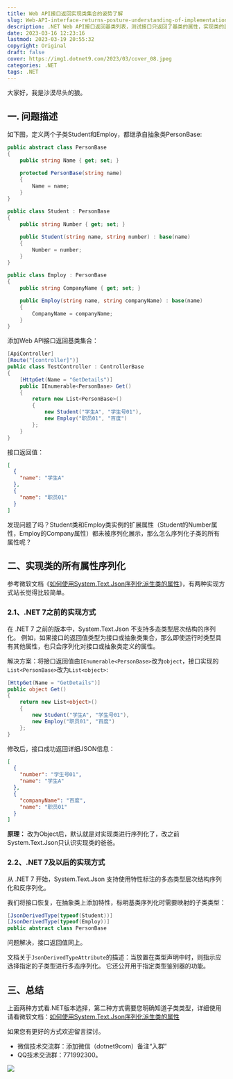 ```yaml
---
title: Web API接口返回实现类集合的姿势了解
slug: Web-API-interface-returns-posture-understanding-of-implementation-class-collection
description: .NET Web API接口返回基类列表，测试接口只返回了基类的属性，实现类的属性怎么返回呢？
date: 2023-03-16 12:23:16
lastmod: 2023-03-19 20:55:32
copyright: Original
draft: false
cover: https://img1.dotnet9.com/2023/03/cover_08.jpeg
categories: .NET
tags: .NET
---
```


大家好，我是沙漠尽头的狼。

## 一. 问题描述

如下图，定义两个子类Student和Employ，都继承自抽象类PersonBase:

```csharp
public abstract class PersonBase
{
    public string Name { get; set; }

    protected PersonBase(string name)
    {
        Name = name;
    }
}

public class Student : PersonBase
{
    public string Number { get; set; }

    public Student(string name, string number) : base(name)
    {
        Number = number;
    }
}

public class Employ : PersonBase
{
    public string CompanyName { get; set; }

    public Employ(string name, string companyName) : base(name)
    {
        CompanyName = companyName;
    }
}
```

添加Web API接口返回基类集合：

```csharp
[ApiController]
[Route("[controller]")]
public class TestController : ControllerBase
{
    [HttpGet(Name = "GetDetails")]
    public IEnumerable<PersonBase> Get()
    {
        return new List<PersonBase>()
        {
            new Student("学生A", "学生号01"),
            new Employ("职员01", "百度")
        };
    }
}
```

接口返回值：

```json
[
  {
    "name": "学生A"
  },
  {
    "name": "职员01"
  }
]
```

发现问题了吗？Student类和Employ类实例的扩展属性（Student的Number属性，Employ的Company属性）都未被序列化展示，那么怎么序列化子类的所有属性呢？

## 二、实现类的所有属性序列化

参考微软文档《[如何使用System.Text.Json序列化派生类的属性](https://learn.microsoft.com/zh-cn/dotnet/standard/serialization/system-text-json/polymorphism?pivots=dotnet-7-0)》，有两种实现方式站长觉得比较简单。

### 2.1、.NET 7之前的实现方式

在 .NET 7 之前的版本中，System.Text.Json 不支持多态类型层次结构的序列化。 例如，如果接口的返回值类型为接口或抽象类集合，那么即使运行时类型具有其他属性，也只会序列化对接口或抽象类定义的属性。

解决方案：将接口返回值由`IEnumerable<PersonBase>`改为`object`，接口实现的`List<PersonBase>`改为`List<object>`:

```csharp
[HttpGet(Name = "GetDetails")]
public object Get()
{
    return new List<object>()
    {
        new Student("学生A", "学生号01"),
        new Employ("职员01", "百度")
    };
}
```

修改后，接口成功返回详细JSON信息：

```json
[
  {
    "number": "学生号01",
    "name": "学生A"
  },
  {
    "companyName": "百度",
    "name": "职员01"
  }
]
```

**原理：** 改为Object后，默认就是对实现类进行序列化了，改之前System.Text.Json只认识实现类的爸爸。

### 2.2、.NET 7及以后的实现方式

从 .NET 7 开始，System.Text.Json 支持使用特性标注的多态类型层次结构序列化和反序列化。

我们将接口恢复，在抽象类上添加特性，标明基类序列化时需要映射的子类类型：

```csharp
[JsonDerivedType(typeof(Student))]
[JsonDerivedType(typeof(Employ))]
public abstract class PersonBase
```

问题解决，接口返回值同上。

文档关于`JsonDerivedTypeAttribute`的描述：当放置在类型声明中时，则指示应选择指定的子类型进行多态序列化。 它还公开用于指定类型鉴别器的功能。

## 三、总结

上面两种方式看.NET版本选择，第二种方式需要您明确知道子类类型，详细使用请看微软文档：[如何使用System.Text.Json序列化派生类的属性](https://learn.microsoft.com/zh-cn/dotnet/standard/serialization/system-text-json/polymorphism?pivots=dotnet-7-0)

如果您有更好的方式欢迎留言探讨。

- 微信技术交流群：添加微信（dotnet9com）备注“入群”
- QQ技术交流群：771992300。

![](https://img1.dotnet9.com/site/knowledgeplanet_youhui.png)